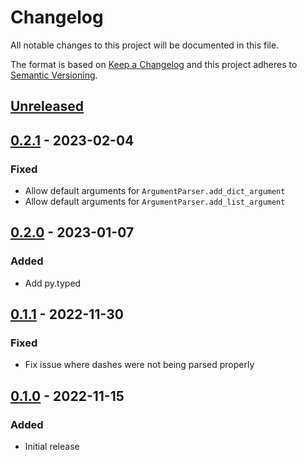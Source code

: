 Changelog
=========
All notable changes to this project will be documented in this file.

The format is based on [Keep a Changelog](http://keepachangelog.com/en/1.0.0/)
and this project adheres to [Semantic Versioning](http://semver.org/spec/v2.0.0.html).

[Unreleased](https://github.com/jshwi/arcon/compare/v0.2.1...HEAD)
------------------------------------------------------------------------

[0.2.1](https://github.com/jshwi/arcon/releases/tag/v0.2.1) - 2023-02-04
------------------------------------------------------------------------
### Fixed
- Allow default arguments for `ArgumentParser.add_dict_argument`
- Allow default arguments for `ArgumentParser.add_list_argument`

[0.2.0](https://github.com/jshwi/arcon/releases/tag/v0.2.0) - 2023-01-07
------------------------------------------------------------------------
### Added
- Add py.typed

[0.1.1](https://github.com/jshwi/arcon/releases/tag/v0.1.1) - 2022-11-30
------------------------------------------------------------------------
### Fixed
- Fix issue where dashes were not being parsed properly

[0.1.0](https://github.com/jshwi/arcon/releases/tag/v0.1.0) - 2022-11-15
------------------------------------------------------------------------
### Added
- Initial release
